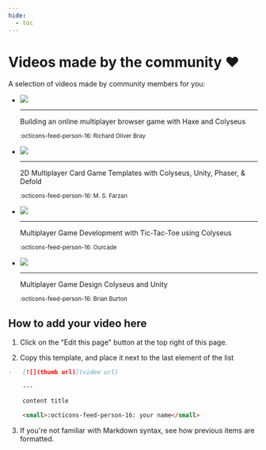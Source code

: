 ```yaml
---
hide:
  - toc
---
```


# Videos made by the community ❤️

A selection of videos made by community members for you:

<div class="grid col-3 cards" markdown>

-   [![](https://i3.ytimg.com/vi/5XaGzRH5Y7I/hqdefault.jpg)](https://www.youtube.com/watch?v=5XaGzRH5Y7I)

    ---

    Building an online multiplayer browser game with Haxe and Colyseus

    <small>:octicons-feed-person-16: Richard Oliver Bray</small>

-   [![](https://i3.ytimg.com/vi/NylOh_PVCsc/hqdefault.jpg)](https://www.youtube.com/watch?v=NylOh_PVCsc)

    ---

    2D Multiplayer Card Game Templates with Colyseus, Unity, Phaser, & Defold

    <small>:octicons-feed-person-16: M. S. Farzan</small>

-   [![](https://i3.ytimg.com/vi/5HESa0Ibq8E/hqdefault.jpg)](https://www.youtube.com/playlist?list=PLNwtXgWIx3rhOmsJOkUFRiFQg8pPFPDqy)

    ---

    Multiplayer Game Development with Tic-Tac-Toe using Colyseus

    <small>:octicons-feed-person-16: Ourcade</small>

-   [![](https://i3.ytimg.com/vi/mQ-rTccCTiw/hqdefault.jpg)](https://www.youtube.com/playlist?list=PLxgtJR7f0RBK_yGDSbPuspqMR-oEi1S25)

    ---

    Multiplayer Game Design Colyseus and Unity

    <small>:octicons-feed-person-16: Brian Burton</small>

<!-- Add your content above this line -->

</div>

## How to add your video here

1. Click on the "Edit this page" button at the top right of this page.

2. Copy this template, and place it next to the last element of the list

```markdown
-   [![](thumb url)](video url)

    ---

    content title

    <small>:octicons-feed-person-16: your name</small>
```

3. If you're not familiar with Markdown syntax, see how previous items are formatted.
